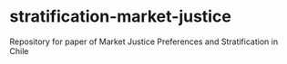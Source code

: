 # stratification-market-justice

Repository for paper of Market Justice Preferences and Stratification in Chile
